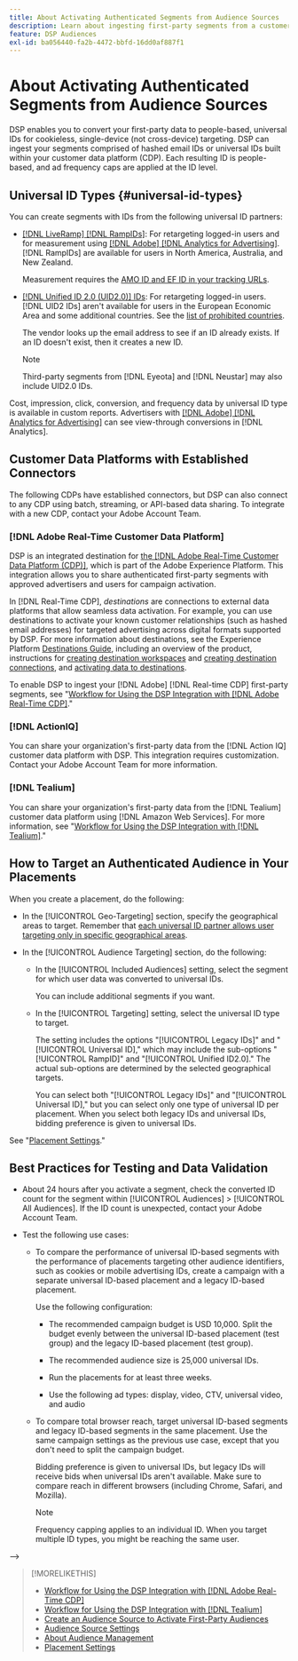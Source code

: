 ```yaml
---
title: About Activating Authenticated Segments from Audience Sources
description: Learn about ingesting first-party segments from a customer data platform.
feature: DSP Audiences
exl-id: ba056440-fa2b-4472-bbfd-16dd0af887f1
---
```

# About Activating Authenticated Segments from Audience Sources

<!-- Title? Not sure the segments are referred to probabilistic (the IDs/device graphs are), but this now includes non-authenticated segments -->

DSP enables you to convert your first-party <!--AND THIRD-PARTY?--> data to people-based, universal IDs for cookieless, single-device (not cross-device) targeting. DSP can ingest your segments comprised of hashed email IDs or universal IDs built within your customer data platform (CDP). Each resulting ID is people-based, and ad frequency caps are applied at the ID level.

## Universal ID Types {#universal-id-types}

You can create segments with IDs from the following universal ID partners:

* [[!DNL LiveRamp] [!DNL RampIDs]](https://liveramp.com/identity-resolution): For retargeting logged-in users and for measurement using [[!DNL Adobe] [!DNL Analytics for Advertising]](/help/integrations/analytics/overview.md). [!DNL RampIDs] are available for users in North America, Australia, and New Zealand.

  Measurement requires the [AMO ID and EF ID in your tracking URLs](/help/integrations/analytics/ids.md).<!--AND ANYTHING ELSE -->

* [[!DNL Unified ID 2.0 (UID2.0)] IDs](https://unifiedid.com): For retargeting logged-in users. [!DNL UID2 IDs] aren't available for users in the European Economic Area and some additional countries. See the [list of prohibited countries](/help/policies/universal-id-policy.md#prohibited-countries-uid2).

  The vendor looks up the email address to see if an ID already exists. If an ID doesn't exist, then it creates a new ID.

  >[!NOTE]
  >
  >Third-party segments from [!DNL Eyeota] and [!DNL Neustar] may also include UID2.0 IDs.

<!--

* Authenticated IDs using hashed email addresses:

  *

  *

* Probabilistic (unauthenticated) IDs using XX data: [VERIFY specifically what data types are allowed, and edit top-level info accordingly if more than hashed emails.]

  * [[!DNL ID5] IDs](https://id5.io): For retargeting unauthenticated site traffic, prospecting using third-party data, and measurement for both using [[!DNL Adobe] [!DNL Analytics for Advertising]](/help/integrations/analytics/overview.md).

    Measurement requires the [AMO ID and EF ID in your tracking URLs](/help/integrations/analytics/ids.md).
  
    ID5 creates an ID based on soft signals, such as IP address and timestamp. [Reword to clarify]

-->


<!--
Is this a one-time thing, or do we continue to connect with any sources periodically to update the segments? If yes, how often do we update?
-->

Cost, impression, click, conversion, and frequency data by universal ID type is available in custom reports. Advertisers with [[!DNL Adobe] [!DNL Analytics for Advertising]](/help/integrations/analytics/overview.md) can see view-through conversions in [!DNL Analytics].

## Customer Data Platforms with Established Connectors

The following CDPs have established connectors, but DSP can also connect to any CDP using batch, streaming, or API-based data sharing. To integrate with a new CDP, contact your Adobe Account Team.

### [!DNL Adobe Real-Time Customer Data Platform]

DSP is an integrated destination for [the [!DNL Adobe Real-Time Customer Data Platform (CDP)]](https://experienceleague.adobe.com/docs/experience-platform/rtcdp/overview.html), which is part of the Adobe Experience Platform. This integration allows you to share authenticated first-party segments with approved advertisers and users for campaign activation.

In [!DNL Real-Time CDP], *destinations* are connections to external data platforms that allow seamless data activation. For example, you can use destinations to activate your known customer relationships (such as hashed email addresses) for targeted advertising across digital formats supported by DSP. For more information about destinations, see the Experience Platform [Destinations Guide](https://experienceleague.adobe.com/docs/experience-platform/destinations/home.html), including an overview of the product, instructions for [creating destination workspaces](https://experienceleague.adobe.com/docs/experience-platform/destinations/ui/destinations-workspace.html) and [creating destination connections](https://experienceleague.adobe.com/docs/experience-platform/destinations/ui/connect-destination.html), and [activating data to destinations](https://experienceleague.adobe.com/docs/experience-platform/destinations/ui/activate/activate-segment-streaming-destinations.html).

To enable DSP to ingest your [!DNL Adobe] [!DNL Real-time CDP] first-party segments, see "[Workflow for Using the DSP Integration with [!DNL Adobe Real-Time CDP]](/help/dsp/audiences/sources/source-adobe-rtcdp.md)."

### [!DNL ActionIQ]

You can share your organization's first-party data from the [!DNL Action IQ] customer data platform with DSP. This integration requires customization. Contact your Adobe Account Team for more information.

### [!DNL Tealium]

You can share your organization's first-party data from the [!DNL Tealium] customer data platform using [!DNL Amazon Web Services]. For more information, see "[Workflow for Using the DSP Integration with [!DNL Tealium]](/help/dsp/audiences/sources/source-tealium.md)."

## How to Target an Authenticated Audience in Your Placements

When you create a placement, do the following:

* In the [!UICONTROL Geo-Targeting] section, specify the geographical areas to target. Remember that [each universal ID partner allows user targeting only in specific geographical areas](#universal-id-types).

* In the [!UICONTROL Audience Targeting] section, do the following:

  * In the [!UICONTROL Included Audiences] setting, select the segment for which user data was converted to universal IDs.

    You can include additional segments if you want.

  * In the [!UICONTROL Targeting] setting, select the universal ID type to target.
  
    The setting includes the options "[!UICONTROL Legacy IDs]" and "[!UICONTROL Universal ID]," which may include the sub-options "[!UICONTROL RampID]" and "[!UICONTROL Unified ID2.0]." The actual sub-options are determined by the selected geographical targets.
    
    You can select both "[!UICONTROL Legacy IDs]" and "[!UICONTROL Universal ID]," but you can select only one type of universal ID per placement. When you select both legacy IDs and universal IDs, bidding preference is given to universal IDs. 

See "[Placement Settings](/help/dsp/campaign-management/placements/placement-settings.md)."

<!--
## Frequency 
-->

## Best Practices for Testing and Data Validation

* About 24 hours after you activate a segment, check the converted ID count for the segment within [!UICONTROL Audiences] > [!UICONTROL All Audiences]. If the ID count is unexpected, contact your Adobe Account Team. <!-- What can be causes of data variances, and how much variance can be expected? -->

* Test the following use cases:

  * To compare the performance of universal ID-based segments with the performance of placements targeting other audience identifiers, such as cookies or mobile advertising IDs, create a campaign with a separate universal ID-based placement and a legacy ID-based placement.

    Use the following configuration:

    * The recommended campaign budget is USD 10,000. Split the budget evenly between the universal ID-based placement (test group) and the legacy ID-based placement (test group).

    * The recommended audience size is 25,000 universal IDs.

    * Run the placements for at least three weeks.

    * Use the following ad types: display, video, CTV, universal video, and audio

    <!-- Performance, however, shouldn't be the primary comparison. You want to see which IDs are scaling well, which could eventually inform optimization and budget shifts down the road. The end goal is to make up for the loss in impressions and site traffic being lost by cookie deprecation. -->

  * To compare total browser reach, target universal ID-based segments and legacy ID-based segments in the same placement. Use the same campaign settings as the previous use case, except that you don't need to split the campaign budget.
  
    Bidding preference is given to universal IDs, but legacy IDs will receive bids when universal IDs aren't available. Make sure to compare reach in different browsers (including Chrome, Safari, and Mozilla).
 
    >[!NOTE]
    >
    >Frequency capping applies to an individual ID. When you target multiple ID types, you might be reaching the same user.

<!-- Keep? If so, put this where? 

  * Currently, [!DNL RampIDs] aren't retrievable during on-site events. This means that certain custom goals, such as Lowest CPA and ROAS, aren't available with the use of authenticated segments. Use cookie-based segments only if you have a restrictive performance KPI.<!-- get update on this, and if it applies to other ID types too -->

-->

>[!MORELIKETHIS]
>
>* [Workflow for Using the DSP Integration with [!DNL Adobe Real-Time CDP]](/help/dsp/audiences/sources/source-adobe-rtcdp.md)
>* [Workflow for Using the DSP Integration with [!DNL Tealium]](/help/dsp/audiences/sources/source-tealium.md)
>* [Create an Audience Source to Activate First-Party Audiences](source-create.md)
>* [Audience Source Settings](source-settings.md)
>* [About Audience Management](/help/dsp/audiences/audience-about.md)
>* [Placement Settings](/help/dsp/campaign-management/placements/placement-settings.md)

<!--
>* [Workflow for Using the DSP Integration with [!DNL ActionIQ]](/help/dsp/audiences/sources/source-actioniq.md)
-->
